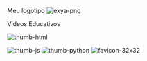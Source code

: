 Meu logotipo
![exya-png](https://github.com/Adriana-Carvalho45/desafio-09/assets/155341374/51acc96d-677d-481f-b09d-6f83200b308a)

Videos Educativos

![thumb-html](https://github.com/Adriana-Carvalho45/desafio-09/assets/155341374/7d663a27-5602-43b0-b4d4-cf7a5854e2a2)

![thumb-js](https://github.com/Adriana-Carvalho45/desafio-09/assets/155341374/ea70f115-6a90-457f-acc1-ca7b2f49fd7e)
![thumb-python](https://github.com/Adriana-Carvalho45/desafio-09/assets/155341374/6a8be028-b3f1-4176-a034-345abeda07d4)
![favicon-32x32](https://github.com/Adriana-Carvalho45/desafio-09/assets/155341374/a066de2a-65a0-41d9-8ab4-de46691fb10f)




